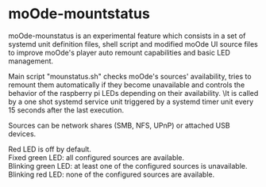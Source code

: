# moOde-mountstatus

moOde-mounstatus is an experimental feature which consists in a set of systemd unit definition files, shell script and modified moOde UI source files to improve moOde's player auto remount capabilities and basic LED management.

Main script "mounstatus.sh" checks moOde's sources' availability, tries to remount them automatically if they become unavailable and controls the behavior of the raspberry pi LEDs depending on their availability. \It is called by a one shot systemd service unit triggered by a systemd timer unit every 15 seconds after the last execution.

Sources can be network shares (SMB, NFS, UPnP) or attached USB devices.

Red LED is off by default. \
Fixed green LED: all configured sources are available. \
Blinking green LED: at least one of the configured sources is unavailable. \
Blinking red LED: none of the configured sources are available.
